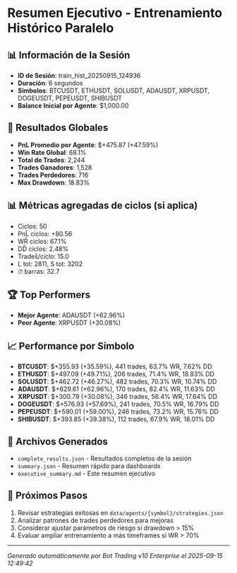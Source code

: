 # Resumen Ejecutivo - Entrenamiento Histórico Paralelo

## 📊 Información de la Sesión
- **ID de Sesión**: train_hist_20250915_124936
- **Duración**: 6 segundos
- **Símbolos**: BTCUSDT, ETHUSDT, SOLUSDT, ADAUSDT, XRPUSDT, DOGEUSDT, PEPEUSDT, SHIBUSDT
- **Balance Inicial por Agente**: $1,000.00

## 🎯 Resultados Globales
- **PnL Promedio por Agente**: $+475.87 (+47.59%)
- **Win Rate Global**: 68.1%
- **Total de Trades**: 2,244
- **Trades Ganadores**: 1,528
- **Trades Perdedores**: 716
- **Max Drawdown**: 18.83%

## 📊 Métricas agregadas de ciclos (si aplica)
- Ciclos: 50
- PnL̄ ciclos: +80.56
- WR̄ ciclos: 67.1%
- DD̄ ciclos: 2.48%
- Trades̄/ciclo: 15.0
- L tot: 2811, S tot: 3202
- ⏱̄ barras: 32.7


## 🏆 Top Performers
- **Mejor Agente**: ADAUSDT (+62.96%)
- **Peor Agente**: XRPUSDT (+30.08%)

## 📈 Performance por Símbolo
- **BTCUSDT**: $+355.93 (+35.59%), 441 trades, 63.7% WR, 7.62% DD
- **ETHUSDT**: $+497.09 (+49.71%), 206 trades, 71.4% WR, 18.83% DD
- **SOLUSDT**: $+462.72 (+46.27%), 482 trades, 70.3% WR, 10.74% DD
- **ADAUSDT**: $+629.61 (+62.96%), 170 trades, 82.4% WR, 11.63% DD
- **XRPUSDT**: $+300.79 (+30.08%), 346 trades, 56.4% WR, 17.64% DD
- **DOGEUSDT**: $+576.93 (+57.69%), 241 trades, 70.5% WR, 16.79% DD
- **PEPEUSDT**: $+590.01 (+59.00%), 246 trades, 73.2% WR, 15.76% DD
- **SHIBUSDT**: $+393.85 (+39.38%), 112 trades, 67.9% WR, 18.01% DD

## 📁 Archivos Generados
- `complete_results.json` - Resultados completos de la sesión
- `summary.json` - Resumen rápido para dashboards
- `executive_summary.md` - Este resumen ejecutivo

## 🎯 Próximos Pasos
1. Revisar estrategias exitosas en `data/agents/{symbol}/strategies.json`
2. Analizar patrones de trades perdedores para mejoras
3. Considerar ajustar parámetros de riesgo si drawdown > 15%
4. Evaluar ampliar entrenamiento a más timeframes si WR > 70%

---
*Generado automáticamente por Bot Trading v10 Enterprise el 2025-09-15 12:49:42*
